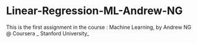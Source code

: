 # Linear-Regression-ML-Andrew-NG
This is the first assignment in the course : Machine Learning, by Andrew NG @ Coursera _ Stanford University_
